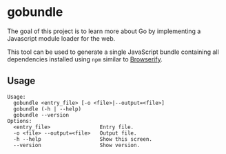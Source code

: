 # gobundle

The goal of this project is to learn more about Go by implementing a
Javascript module loader for the web.

This tool can be used to generate a single JavaScript bundle containing all
dependencies installed using `npm` similar to [Browserify](http://browserify.org/).

## Usage

```
Usage:
  gobundle <entry_file> [-o <file>|--output=<file>]
  gobundle (-h | --help)
  gobundle --version
Options:
  <entry_file>                Entry file.
  -o <file> --output=<file>   Output file.
  -h --help                   Show this screen.
  --version                   Show version.
```
